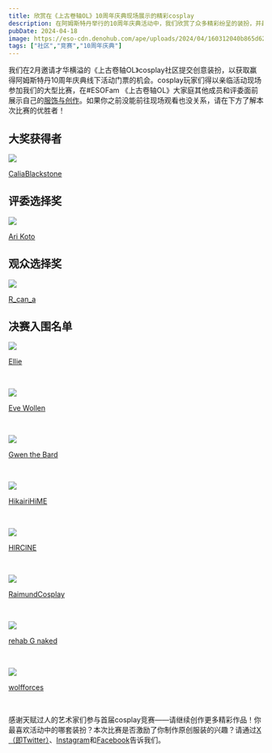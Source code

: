 ```yaml
---
title: 欣赏在《上古卷轴OL》10周年庆典现场展示的精彩cosplay
description: 在阿姆斯特丹举行的10周年庆典活动中，我们欣赏了众多精彩纷呈的装扮，并最终选出了优胜者！
pubDate: 2024-04-18
image: https://eso-cdn.denohub.com/ape/uploads/2024/04/160312040b865d62c43b5110bfd9c390.jpg
tags: ["社区","竞赛","10周年庆典"]
---
```


我们在2月邀请才华横溢的《上古卷轴OL》cosplay社区提交创意装扮，以获取赢得阿姆斯特丹10周年庆典线下活动门票的机会。cosplay玩家们得以亲临活动现场参加我们的大型比赛，在#ESOFam
《上古卷轴OL》大家庭其他成员和评委面前展示自己的[服饰与创作](https://woobox.com/ohtqrz)。如果你之前没能前往现场观看也没关系，请在下方了解本次比赛的优胜者！

## 大奖获得者

![](https://eso-cdn.denohub.com/ape/uploads/2024/04/c4087b677bd42214492b14a82e6b7a63.jpg)

<p class="text-gray-500 text-sm text-center"><a href="https://www.instagram.com/caliablackstone">CaliaBlackstone</a></p>

## 评委选择奖

![](https://eso-cdn.denohub.com/ape/uploads/2024/04/b2269e22bf2fec830eeab6cc28d2cfe5.jpg)

<p class="text-gray-500 text-sm text-center"><a href="https://www.instagram.com/arikotocosplay">Ari Koto</a></p>

## 观众选择奖

![](https://eso-cdn.denohub.com/ape/uploads/2024/04/9bbfadf014decfadf95ca073f70b8856.jpg)

<p class="text-gray-500 text-sm text-center"><a href="https://www.instagram.com/r_can_a">R_can_a</a></p>

## 决赛入围名单

![](https://eso-cdn.denohub.com/ape/uploads/2024/04/b50c312aee8a07a508b129d929222608.jpg)

<p class="text-gray-500 text-sm text-center"><a href="https://www.instagram.com/ells_timeless_artistry">Ellie</a></p>

<p class="text-gray-500 text-sm text-center"> </p>

![](https://eso-cdn.denohub.com/ape/uploads/2024/04/ef98a256022ccb2aaf580d4a7b496474.jpg)

<p class="text-gray-500 text-sm text-center"><a href="https://www.instagram.com/back_from_whence">Eve Wollen</a></p>

<p class="text-gray-500 text-sm text-center"> </p>

![](https://eso-cdn.denohub.com/ape/uploads/2024/04/ded4493b8f8c89698fc2a6519a1978e4.jpg)

<p class="text-gray-500 text-sm text-center"><a href="https://www.instagram.com/gwenthebard">Gwen the Bard</a></p>

<p class="text-gray-500 text-sm text-center"> </p>

![](https://eso-cdn.denohub.com/ape/uploads/2024/04/9f9654befca1454901936a71ecc6792c.jpg)

<p class="text-gray-500 text-sm text-center"><a href="https://www.instagram.com/hikairihime">HikairiHiME</a></p>

<p class="text-gray-500 text-sm text-center"> </p>

![](https://eso-cdn.denohub.com/ape/uploads/2024/04/689b4e81337294225f8c1906428530fd.jpg)

<p class="text-gray-500 text-sm text-center"><a href="https://www.instagram.com/HlRClNE">HlRClNE</a></p>

<p class="text-gray-500 text-sm text-center"> </p>

![](https://eso-cdn.denohub.com/ape/uploads/2024/04/db309a9a56ca59059489d617fa250094.png)

<p class="text-gray-500 text-sm text-center"><a href="https://www.instagram.com/raimundcosplay">RaimundCosplay</a></p>

<p class="text-gray-500 text-sm text-center"> </p>

![](https://eso-cdn.denohub.com/ape/uploads/2024/04/13b14cebe22f5625ed8faaf9af2a58b5.jpg)

<p class="text-gray-500 text-sm text-center"><a href="https://www.instagram.com/rehabgnaked">rehab G naked</a></p>

<p class="text-gray-500 text-sm text-center"> </p>

![](https://eso-cdn.denohub.com/ape/uploads/2024/04/3d197065a771636538f27ae03e52ebbe.jpg)

<p class="text-gray-500 text-sm text-center"><a href="https://www.instagram.com/rijhahirr">wolfforces</a></p>

<p class="text-gray-500 text-sm text-center"><br></p>

感谢天赋过人的艺术家们参与首届cosplay竞赛——请继续创作更多精彩作品！你最喜欢活动中的哪套装扮？本次比赛是否激励了你制作原创服装的兴趣？请通过[X（即Twitter）](https://twitter.com/TESOnline)、[Instagram](https://www.instagram.com/elderscrollsonline/)和[Facebook](https://www.facebook.com/elderscrollsonline)告诉我们。
